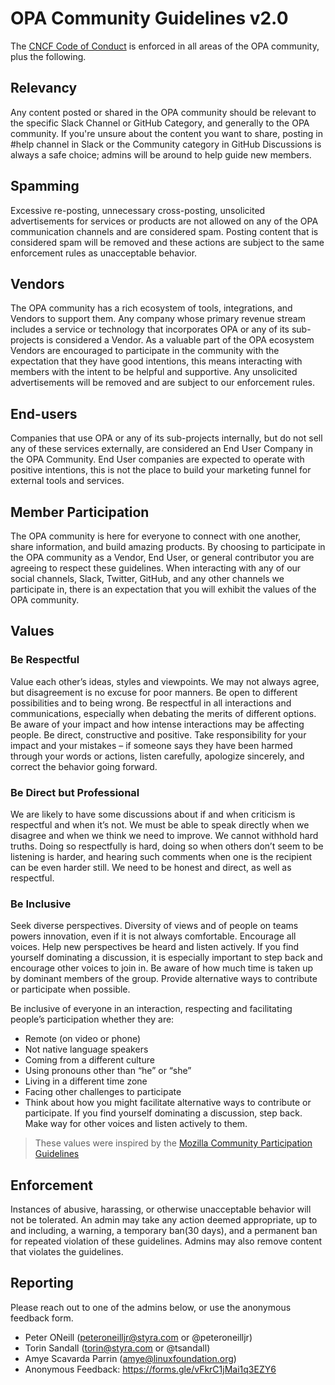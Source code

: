 # OPA Community Guidelines v2.0

The [CNCF Code of Conduct](https://github.com/cncf/foundation/blob/master/code-of-conduct.md) is enforced in all areas of the OPA community, plus the following.

## Relevancy 

Any content posted or shared in the OPA community should be relevant to the specific Slack Channel or GitHub Category, and generally to the OPA community. If you're unsure about the content you want to share, posting in #help channel in Slack or the Community category in GitHub Discussions is always a safe choice; admins will be around to help guide new members. 

## Spamming

Excessive re-posting, unnecessary cross-posting, unsolicited advertisements for services or products are not allowed on any of the OPA communication channels and are considered spam. Posting content that is considered spam will be removed and these actions are subject to the same enforcement rules as unacceptable behavior.

## Vendors

The OPA community has a rich ecosystem of tools, integrations, and Vendors to support them. Any company whose primary revenue stream includes a service or technology that incorporates OPA or any of its sub-projects is considered a Vendor. As a valuable part of the OPA ecosystem Vendors are encouraged to participate in the community with the expectation that they have good intentions, this means interacting with members with the intent to be helpful and supportive. Any unsolicited advertisements will be removed and are subject to our enforcement rules.

## End-users

Companies that use OPA or any of its sub-projects internally, but do not sell any of these services externally, are considered an End User Company in the OPA Community. End User companies are expected to operate with positive intentions, this is not the place to build your marketing funnel for external tools and services. 

## Member Participation

The OPA community is here for everyone to connect with one another, share information, and build amazing products. By choosing to participate in the OPA community as a Vendor, End User, or general contributor you are agreeing to respect these guidelines. When interacting with any of our social channels, Slack, Twitter, GitHub, and any other channels we participate in, there is an expectation that you will exhibit the values of the OPA community.

## Values

### Be Respectful

Value each other’s ideas, styles and viewpoints. We may not always agree, but disagreement is no excuse for poor manners. Be open to different possibilities and to being wrong. Be respectful in all interactions and communications, especially when debating the merits of different options. Be aware of your impact and how intense interactions may be affecting people. Be direct, constructive and positive. Take responsibility for your impact and your mistakes – if someone says they have been harmed through your words or actions, listen carefully, apologize sincerely, and correct the behavior going forward.

### Be Direct but Professional

We are likely to have some discussions about if and when criticism is respectful and when it’s not. We must be able to speak directly when we disagree and when we think we need to improve. We cannot withhold hard truths. Doing so respectfully is hard, doing so when others don’t seem to be listening is harder, and hearing such comments when one is the recipient can be even harder still. We need to be honest and direct, as well as respectful.

### Be Inclusive

Seek diverse perspectives. Diversity of views and of people on teams powers innovation, even if it is not always comfortable. Encourage all voices. Help new perspectives be heard and listen actively. If you find yourself dominating a discussion, it is especially important to step back and encourage other voices to join in. Be aware of how much time is taken up by dominant members of the group. Provide alternative ways to contribute or participate when possible.

Be inclusive of everyone in an interaction, respecting and facilitating people’s participation whether they are:

- Remote (on video or phone)
- Not native language speakers
- Coming from a different culture
- Using pronouns other than “he” or “she”
- Living in a different time zone
- Facing other challenges to participate
- Think about how you might facilitate alternative ways to contribute or participate. If you find yourself dominating a discussion, step back. Make way for other voices and listen actively to them.

> These values were inspired by the [Mozilla Community Participation Guidelines](https://www.mozilla.org/en-US/about/governance/policies/participation/)

## Enforcement

Instances of abusive, harassing, or otherwise unacceptable behavior will not be tolerated. An admin may take any action deemed appropriate, up to and including, a warning, a temporary ban(30 days), and a permanent ban for repeated violation of these guidelines. Admins may also remove content that violates the guidelines.


## Reporting

Please reach out to one of the admins below, or use the anonymous feedback form. 

- Peter ONeill (peteroneilljr@styra.com or @peteroneilljr)
- Torin Sandall (torin@styra.com or @tsandall) 
- Amye Scavarda Parrin (amye@linuxfoundation.org)
- Anonymous Feedback: https://forms.gle/vFkrC1jMai1q3EZY6
